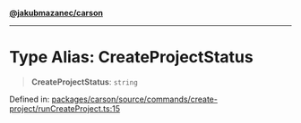 [**@jakubmazanec/carson**](../README.md)

---

# Type Alias: CreateProjectStatus

> **CreateProjectStatus**: `string`

Defined in:
[packages/carson/source/commands/create-project/runCreateProject.ts:15](https://github.com/jakubmazanec/tools/blob/90a5050fae768000bb00b2044438762c3c8c0f98/packages/carson/source/commands/create-project/runCreateProject.ts#L15)

